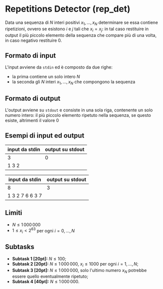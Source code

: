 # Repetitions Detector (rep\_det)

Data una sequenza di $N$ interi positivi $x_1, \ldots, x_N$ determinare se essa contiene ripetizioni,
ovvero se esistono $i$ e $j$ tali che $x_i = x_j$: in tal caso restituire in output il più piccolo
elemento della sequenza che compare più di una volta, in caso negativo restituire $0$.

## Formato di input
L'input avviene da `stdin` ed è composto da due righe:
- la prima contiene un solo intero $N$
- la seconda gli $N$ interi $x_1, \ldots, x_N$ che compongono la sequenza

## Formato di output
L'output avviene su `stdout` e consiste in una sola riga, contenente un solo numero intero: il più piccolo elemento ripetuto
nella sequenza, se questo esiste, altrimenti il valore $0$

## Esempi di input ed output

|input da stdin | output su stdout |
|---|---|
|3  | 0 |
|1 3 2 | |

|input da stdin | output su stdout |
|---|---|
|8  | 3 |
|1 3 2 7 6 6 3 7 | |

## Limiti
- $N \leq 1\,000\,000$
- $1 \leq x_i < 2^{63}$ per ogni $i = 0, \ldots, N$

## Subtasks
- **Subtask 1 [20pt]:** $N \leq 100$;
- **Subtask 2 [20pt]:** $N \leq 1\,000\,000$, $x_i \leq 1000$ per ogni $i = 1, \ldots, N$;
- **Subtask 3 [20pt]:** $N \leq 1\,000\,000$, solo l'ultimo numero $x_N$ potrebbe essere quello eventualmente ripetuto;
- **Subtask 4 [40pt]:** $N \leq 1\,000\,000$.
